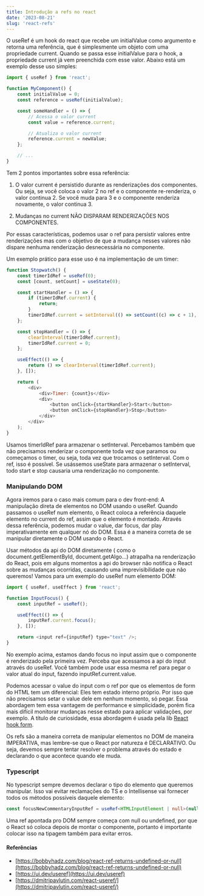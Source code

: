 ```yaml
---
title: Introdução a refs no react
date: '2023-08-21'
slug: 'react-refs'
---
```


O useRef é um hook do react que recebe um initialValue como argumento e retorna uma referência, que é simplesmente um objeto com uma propriedade current. Quando se passa esse
initialValue para o hook, a propriedade current já vem preenchida com esse valor. Abaixo está um exemplo desse uso simples:

```js
import { useRef } from 'react';

function MyComponent() {
	const initialValue = 0;
	const reference = useRef(initialValue);

	const someHandler = () => {
		// Acessa o valor current
		const value = reference.current;

		// Atualiza o valor current
		reference.current = newValue;
	};

	// ...
}
```

Tem 2 pontos importantes sobre essa referência:

1. O valor current é persistido durante as renderizações dos componentes. Ou seja, se você coloca o valor 2 no ref e o componente re-renderiza, o valor continua 2. Se você muda para 3 e o componente renderiza novamente, o valor continua 3.

2. Mudanças no current NÃO DISPARAM RENDERIZAÇÕES NOS COMPONENTES.

Por essas características, podemos usar o ref para persistir valores entre renderizações mas com o objetivo de que a mudança nesses valores não dispare nenhuma renderização desnecessária no componente.

Um exemplo prático para esse uso é na implementação de um timer:

```javascript
function Stopwatch() {
	const timerIdRef = useRef(0);
	const [count, setCount] = useState(0);

	const startHandler = () => {
		if (timerIdRef.current) {
			return;
		}
		timerIdRef.current = setInterval(() => setCount((c) => c + 1), 1000);
	};

	const stopHandler = () => {
		clearInterval(timerIdRef.current);
		timerIdRef.current = 0;
	};

	useEffect(() => {
		return () => clearInterval(timerIdRef.current);
	}, []);

	return (
		<div>
			<div>Timer: {count}s</div>
			<div>
				<button onClick={startHandler}>Start</button>
				<button onClick={stopHandler}>Stop</button>
			</div>
		</div>
	);
}
```

Usamos timerIdRef para armazenar o setInterval. Percebamos também que não precisamos renderizar o componente toda vez que paramos ou começamos o timer, ou seja, toda vez que trocamos o setInterval. Com o ref, isso é possível. Se usássemos useState para armazenar o setInterval, todo start e stop causaria uma renderização no componente.

### Manipulando DOM

Agora iremos para o caso mais comum para o dev front-end: A manipulação direta de elementos no DOM usando o useRef. Quando passamos o useRef num elemento, o React coloca a referência daquele elemento no current do ref, assim que o elemento é montado. Através dessa referência, podemos mudar o value, dar focus, dar play imperativamente em qualquer nó do DOM. Essa é a maneira correta de se manipular diretamente o DOM usando o React.

Usar métodos da api do DOM diretamente ( como o document.getElementById, document.getAlgo...) atrapalha na renderização do React, pois em alguns momentos a api do browser não notifica o React sobre as mudanças ocorridas, causando uma imprevisibilidade que não queremos! Vamos para um exemplo do useRef num elemento DOM:

```javascript
import { useRef, useEffect } from 'react';

function InputFocus() {
	const inputRef = useRef();

	useEffect(() => {
		inputRef.current.focus();
	}, []);

	return <input ref={inputRef} type="text" />;
}
```

No exemplo acima, estamos dando focus no input assim que o componente é renderizado pela primeira vez. Perceba que acessamos a api do input através do useRef. Você também pode usar essa mesma ref para pegar o valor atual do input, fazendo inputRef.current.value.

Podemos acessar o value do input com o ref por que os elementos de form do HTML tem um diferencial: Eles tem estado interno próprio. Por isso que não precisamos setar o value dele em nenhum momento, só pegar. Essa abordagem tem essa vantagem de performance e simplicidade, porém fica mais difícil monitorar mudanças nesse estado para aplicar validações, por exemplo. A título de curiosidade, essa abordagem é usada pela lib [React hook form](https://www.react-hook-form.com).

Os refs são a maneira correta de manipular elementos no DOM de maneira IMPERATIVA, mas lembre-se que o React por natureza é DECLARATIVO. Ou seja, devemos sempre tentar
resolver o problema através do estado e declarando o que acontece quando ele muda.

### Typescript

No typescript sempre devemos declarar o tipo do elemento que queremos manipular. Isso vai evitar reclamações do TS e o Intellisense vai fornecer todos os
métodos possíveis daquele elemento:

```typescript
const focusNewCommentaryInputRef = useRef<HTMLInputElement | null>(null);
```

Uma ref apontada pro DOM sempre começa com null ou undefined, por que o React só coloca depois de montar o componente, portanto é importante colocar isso na tipagem também
para evitar erros.

#### Referências

- [https://bobbyhadz.com/blog/react-ref-returns-undefined-or-null](https://bobbyhadz.com/blog/react-ref-returns-undefined-or-null)
- [https://ui.dev/useref](https://ui.dev/useref)
- [https://dmitripavlutin.com/react-useref/](https://dmitripavlutin.com/react-useref/)
